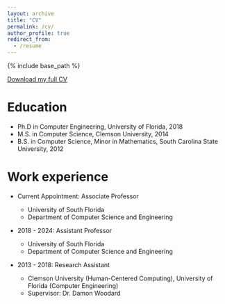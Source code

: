 ```yaml
---
layout: archive
title: "CV"
permalink: /cv/
author_profile: true
redirect_from:
  - /resume
---
```


{% include base_path %}

[Download my full CV](https://tempestt-neal.github.io/home/files/Neal_CV.pdf)

Education
======
* Ph.D in Computer Engineering, University of Florida, 2018 
* M.S. in Computer Science, Clemson University, 2014
* B.S. in Computer Science, Minor in Mathematics, South Carolina State University, 2012

Work experience
======
* Current Appointment: Associate Professor
  * University of South Florida
  * Department of Computer Science and Engineering
 
* 2018 - 2024: Assistant Professor
  * University of South Florida
  * Department of Computer Science and Engineering

* 2013 - 2018: Research Assistant
  * Clemson University (Human-Centered Computing), University of Florida (Computer Engineering)
  * Supervisor: Dr. Damon Woodard
